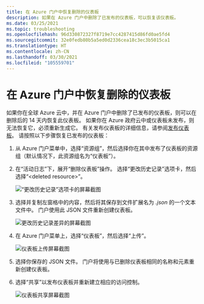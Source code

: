 ```yaml
---
title: 在 Azure 门户中恢复删除的仪表板
description: 如果在 Azure 门户中删除了已发布的仪表板，可以恢复该仪表板。
ms.date: 03/25/2021
ms.topic: troubleshooting
ms.openlocfilehash: 96d330872327f8719e7cc4287415d86fd0ae5fd4
ms.sourcegitcommit: 32e0fedb80b5a5ed0d2336cea18c3ec3b5015ca1
ms.translationtype: HT
ms.contentlocale: zh-CN
ms.lasthandoff: 03/30/2021
ms.locfileid: "105559701"
---
```

# <a name="recover-a-deleted-dashboard-in-the-azure-portal"></a>在 Azure 门户中恢复删除的仪表板

如果你在全球 Azure 云中，并在 Azure 门户中删除了已发布的仪表板，则可以在删除后的 14 天内恢复此仪表板。 如果你在 Azure 政府云中或仪表板未发布，则无法恢复它，必须重新生成它。 有关发布仪表板的详细信息，请参阅[发布仪表板](azure-portal-dashboard-share-access.md#publish-a-dashboard)。 请按照以下步骤恢复已发布的仪表板：

1. 从 Azure 门户菜单中，选择“资源组”，然后选择你在其中发布了仪表板的资源组（默认情况下，此资源组名为“仪表板”）。

1. 在“活动日志”下，展开“删除仪表板”操作。 选择“更改历史记录”选项卡，然后选择“\<deleted resource\>”。

    ![“更改历史记录”选项卡的屏幕截图](media/recover-shared-deleted-dashboard/change-history-tab.png)

1. 选择并复制左窗格中的内容，然后将其保存到文件扩展名为 _.json_ 的一个文本文件中。 门户使用此 JSON 文件重新创建仪表板。

    ![更改历史记录差异的屏幕截图](media/recover-shared-deleted-dashboard/change-history-diff.png)

1. 在 Azure 门户菜单上，选择“仪表板”，然后选择“上传”。

    ![仪表板上传屏幕截图](media/recover-shared-deleted-dashboard/dashboard-upload.png)

1. 选择你保存的 JSON 文件。 门户将使用与已删除仪表板相同的名称和元素重新创建仪表板。

1. 选择“共享”以发布仪表板并重新建立相应的访问控制。

    ![仪表板共享屏幕截图](media/recover-shared-deleted-dashboard/dashboard-share.png)
